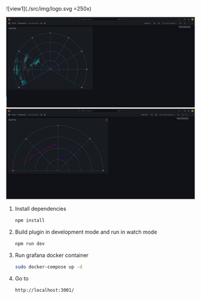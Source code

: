 ![view1](./src/img/logo.svg =250x)

![view1](./src/img/view1.png)
![view1](./src/img/view2.png)

1. Install dependencies

   ```bash
   npm install
   ```

2. Build plugin in development mode and run in watch mode

   ```bash
   npm run dev
   ```
3. Run grafana docker container

   ```bash
   sudo docker-compose up -d
   ```
4. Go to 

   ```bash
   http://localhost:3001/
   ```
